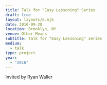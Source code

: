 ```yaml
---
title: Talk for "Easy Lessoning" Series
draft: true
layout: layouts/e.njk
date: 2016-09-28
location: Brooklyn, NY
venue: Other Means
subtitle: talk for "Easy Lessoning" series
medium:
  - talk
type: project
year:
  - "2016"
---
```


Invited by Ryan Waller
